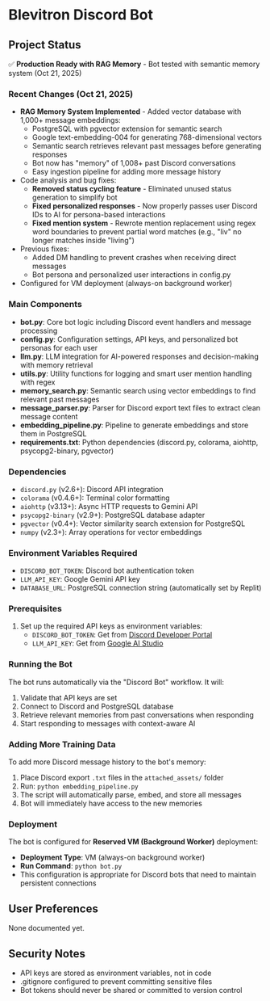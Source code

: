 # Blevitron Discord Bot

## Project Status
✅ **Production Ready with RAG Memory** - Bot tested with semantic memory system (Oct 21, 2025)

### Recent Changes (Oct 21, 2025)
- **RAG Memory System Implemented** - Added vector database with 1,000+ message embeddings:
  - PostgreSQL with pgvector extension for semantic search
  - Google text-embedding-004 for generating 768-dimensional vectors
  - Semantic search retrieves relevant past messages before generating responses
  - Bot now has "memory" of 1,008+ past Discord conversations
  - Easy ingestion pipeline for adding more message history
- Code analysis and bug fixes:
  - **Removed status cycling feature** - Eliminated unused status generation to simplify bot
  - **Fixed personalized responses** - Now properly passes user Discord IDs to AI for persona-based interactions
  - **Fixed mention system** - Rewrote mention replacement using regex word boundaries to prevent partial word matches (e.g., "liv" no longer matches inside "living")
- Previous fixes:
  - Added DM handling to prevent crashes when receiving direct messages
  - Bot persona and personalized user interactions in config.py
- Configured for VM deployment (always-on background worker)

### Main Components
- **bot.py**: Core bot logic including Discord event handlers and message processing
- **config.py**: Configuration settings, API keys, and personalized bot personas for each user
- **llm.py**: LLM integration for AI-powered responses and decision-making with memory retrieval
- **utils.py**: Utility functions for logging and smart user mention handling with regex
- **memory_search.py**: Semantic search using vector embeddings to find relevant past messages
- **message_parser.py**: Parser for Discord export text files to extract clean message content
- **embedding_pipeline.py**: Pipeline to generate embeddings and store them in PostgreSQL
- **requirements.txt**: Python dependencies (discord.py, colorama, aiohttp, psycopg2-binary, pgvector)

### Dependencies
- `discord.py` (v2.6+): Discord API integration
- `colorama` (v0.4.6+): Terminal color formatting
- `aiohttp` (v3.13+): Async HTTP requests to Gemini API
- `psycopg2-binary` (v2.9+): PostgreSQL database adapter
- `pgvector` (v0.4+): Vector similarity search extension for PostgreSQL
- `numpy` (v2.3+): Array operations for vector embeddings

### Environment Variables Required
- `DISCORD_BOT_TOKEN`: Discord bot authentication token
- `LLM_API_KEY`: Google Gemini API key
- `DATABASE_URL`: PostgreSQL connection string (automatically set by Replit)

### Prerequisites
1. Set up the required API keys as environment variables:
   - `DISCORD_BOT_TOKEN`: Get from [Discord Developer Portal](https://discord.com/developers/applications)
   - `LLM_API_KEY`: Get from [Google AI Studio](https://aistudio.google.com/app/apikey)

### Running the Bot
The bot runs automatically via the "Discord Bot" workflow. It will:
1. Validate that API keys are set
2. Connect to Discord and PostgreSQL database
3. Retrieve relevant memories from past conversations when responding
4. Start responding to messages with context-aware AI

### Adding More Training Data
To add more Discord message history to the bot's memory:
1. Place Discord export `.txt` files in the `attached_assets/` folder
2. Run: `python embedding_pipeline.py`
3. The script will automatically parse, embed, and store all messages
4. Bot will immediately have access to the new memories

### Deployment
The bot is configured for **Reserved VM (Background Worker)** deployment:
- **Deployment Type**: VM (always-on background worker)
- **Run Command**: `python bot.py`
- This configuration is appropriate for Discord bots that need to maintain persistent connections

## User Preferences
None documented yet.

## Security Notes
- API keys are stored as environment variables, not in code
- .gitignore configured to prevent committing sensitive files
- Bot tokens should never be shared or committed to version control
